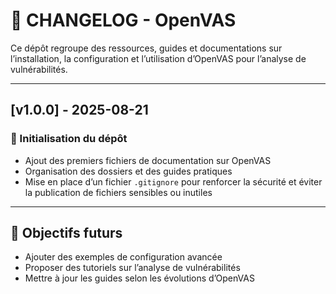 # 📄 CHANGELOG - OpenVAS

Ce dépôt regroupe des ressources, guides et documentations sur l’installation, la configuration et l’utilisation d’OpenVAS pour l’analyse de vulnérabilités.

---

## [v1.0.0] - 2025-08-21

### 🚀 Initialisation du dépôt

- Ajout des premiers fichiers de documentation sur OpenVAS
- Organisation des dossiers et des guides pratiques
- Mise en place d’un fichier `.gitignore` pour renforcer la sécurité et éviter la publication de fichiers sensibles ou inutiles

---

## 📌 Objectifs futurs

- Ajouter des exemples de configuration avancée
- Proposer des tutoriels sur l’analyse de vulnérabilités
- Mettre à jour les guides selon les évolutions d’OpenVAS

